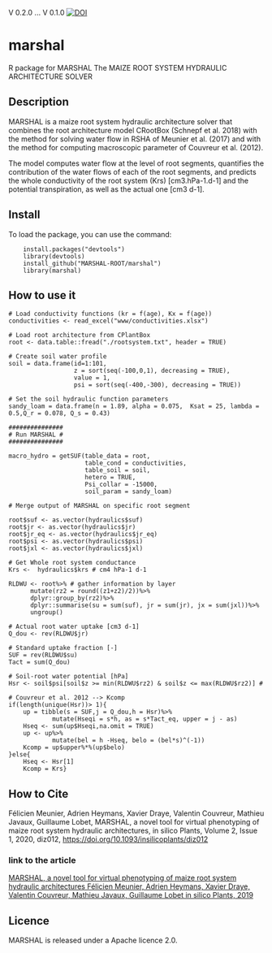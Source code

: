V 0.2.0 ...
V 0.1.0 [![DOI](https://zenodo.org/badge/DOI/10.5281/zenodo.2391555.svg)](https://doi.org/10.5281/zenodo.2391555)

# marshal
R package for MARSHAL
The MAIZE ROOT SYSTEM HYDRAULIC ARCHITECTURE SOLVER

## Description
MARSHAL is a maize root system hydraulic architecture solver that combines the root architecture model CRootBox (Schnepf et al. 2018) with the method for solving water flow in RSHA of Meunier et al. (2017) and with the method for computing macroscopic parameter of Couvreur et al. (2012).

The model computes water flow at the level of root segments, quantifies the contribution of the water flows of each of the root segments, and predicts the whole conductivity of the root system (Krs) [cm3.hPa-1.d-1] and the potential transpiration, as well as the actual one [cm3 d-1].

## Install
To load the package, you can use the command:

```{r}
    install.packages("devtools")
    library(devtools)
    install_github("MARSHAL-ROOT/marshal")
    library(marshal)
```

## How to use it

```{r}
# Load conductivity functions (kr = f(age), Kx = f(age)) 
conductivities <- read_excel("www/conductivities.xlsx")

# Load root architecture from CPlantBox
root <- data.table::fread("./rootsystem.txt", header = TRUE)

# Create soil water profile
soil = data.frame(id=1:101,
                  z = sort(seq(-100,0,1), decreasing = TRUE),
                  value = 1,
                  psi = sort(seq(-400,-300), decreasing = TRUE))

# Set the soil hydraulic function parameters
sandy_loam = data.frame(n = 1.89, alpha = 0.075,  Ksat = 25, lambda = 0.5,Q_r = 0.078, Q_s = 0.43)

###############
# Run MARSHAL #
###############

macro_hydro = getSUF(table_data = root, 
                     table_cond = conductivities,
                     table_soil = soil, 
                     hetero = TRUE,
                     Psi_collar = -15000,
                     soil_param = sandy_loam)

# Merge output of MARSHAL on specific root segment

root$suf <- as.vector(hydraulics$suf)
root$jr <- as.vector(hydraulics$jr)
root$jr_eq <- as.vector(hydraulics$jr_eq)
root$psi <- as.vector(hydraulics$psi)
root$jxl <- as.vector(hydraulics$jxl)

# Get Whole root system conductance
Krs <-  hydraulics$krs # cm4 hPa-1 d-1
  
RLDWU <- root%>% # gather information by layer
      mutate(rz2 = round((z1+z2)/2))%>%
      dplyr::group_by(rz2)%>%
      dplyr::summarise(su = sum(suf), jr = sum(jr), jx = sum(jxl))%>%
      ungroup()

# Actual root water uptake [cm3 d-1]
Q_dou <- rev(RLDWU$jr)

# Standard uptake fraction [-]
SUF = rev(RLDWU$su)
Tact = sum(Q_dou)

# Soil-root water potential [hPa]
Hsr <- soil$psi[soil$z >= min(RLDWU$rz2) & soil$z <= max(RLDWU$rz2)] # 

# Couvreur et al. 2012 --> Kcomp
if(length(unique(Hsr))> 1){
    up = tibble(s = SUF,j = Q_dou,h = Hsr)%>%
            mutate(Hseqi = s*h, as = s*Tact_eq, upper = j - as)
    Hseq <- sum(up$Hseqi,na.omit = TRUE)
    up <- up%>%
            mutate(bel = h -Hseq, belo = (bel*s)^(-1))
    Kcomp = up$upper%*%(up$belo)
}else{
    Hseq <- Hsr[1]
    Kcomp = Krs}

```

## How to Cite

Félicien Meunier, Adrien Heymans, Xavier Draye, Valentin Couvreur, Mathieu Javaux, Guillaume Lobet, MARSHAL, a novel tool for virtual phenotyping of maize root system hydraulic architectures, in silico Plants, Volume 2, Issue 1, 2020, diz012, https://doi.org/10.1093/insilicoplants/diz012


### link to the article
[MARSHAL, a novel tool for virtual phenotyping of maize root system hydraulic architectures
Félicien Meunier, Adrien Heymans, Xavier Draye, Valentin Couvreur, Mathieu Javaux, Guillaume Lobet
in silico Plants, 2019](https://doi.org/10.1093/insilicoplants/diz012)

## Licence

MARSHAL is released under a Apache licence 2.0.